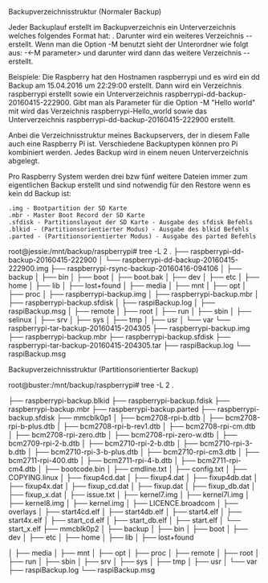 Backupverzeichnisstruktur (Normaler Backup)

Jeder Backuplauf erstellt im Backupverzeichnis ein Unterverzeichnis welches
folgendes Format hat: <hostname>. Darunter wird ein weiteres Verzeichnis
<hostname>-<backuptyp>-<backupdatum> erstellt. Wenn man die Option -M benutzt
sieht der Unterordner wie folgt aus: <hostname>-<-M parameter> und darunter
wird dann das weitere Verzeichnis <hostname>-<backuptyp>-<backupdatum>
erstellt.

Beispiele: Die Raspberry hat den Hostnamen raspberrypi und es wird ein dd
Backup am 15.04.2016 um 22:29:00 erstellt. Dann wird ein Verzeichnis
raspberrypi erstellt sowie ein Unterverzeichnis
raspberrypi-dd-backup-20160415-222900. Gibt man als Parameter für die Option -M
"Hello world" mit wird das Verzeichnis raspberrypi-Hello_world sowie das
Unterverzeichnis raspberrypi-dd-backup-20160415-222900 erstellt.

Anbei die Verzeichnisstruktur meines Backupservers, der in diesem Falle auch
eine Raspberry Pi ist. Verschiedene Backuptypen können pro Pi kombiniert
werden. Jedes Backup wird in einem neuen Unterverzeichnis abgelegt.

Pro Raspberry System werden drei bzw fünf weitere Dateien immer zum
eigentlichen Backup erstellt und sind notwendig für den Restore wenn es kein dd
Backup ist:

    .img - Bootpartition der SD Karte
    .mbr - Master Boot Record der SD Karte
    .sfdisk - Partitionslayout der SD Karte - Ausgabe des sfdisk Befehls
    .blkid - (Partitionsorientierter Modus) - Ausgabe des blkid Befehls
    .parted - (Partitionsorientierter Modus) - Ausgabe des parted Befehls

root@jessie:/mnt/backup/raspberrypi# tree -L 2
.
├── raspberrypi-dd-backup-20160415-222900
│   └── raspberrypi-dd-backup-20160415-222900.img
├── raspberrypi-rsync-backup-20160416-094106
│   ├── backup
│   ├── bin
│   ├── boot
│   ├── boot.bak
│   ├── dev
│   ├── etc
│   ├── home
│   ├── lib
│   ├── lost+found
│   ├── media
│   ├── mnt
│   ├── opt
│   ├── proc
│   ├── raspberrypi-backup.img
│   ├── raspberrypi-backup.mbr
│   ├── raspberrypi-backup.sfdisk
│   ├── raspiBackup.log
│   ├── raspiBackup.msg
│   ├── remote
│   ├── root
│   ├── run
│   ├── sbin
│   ├── selinux
│   ├── srv
│   ├── sys
│   ├── tmp
│   ├── usr
│   └── var
└── raspberrypi-tar-backup-20160415-204305
    ├── raspberrypi-backup.img
    ├── raspberrypi-backup.mbr
    ├── raspberrypi-backup.sfdisk
    ├── raspberrypi-tar-backup-20160415-204305.tar
    ├── raspiBackup.log
    └── raspiBackup.msg


Backupverzeichnisstruktur (Partitionsorientierter Backup)



root@buster:/mnt/backup/raspberrypi# tree -L 2
.

├── raspberrypi-backup.blkid
├── raspberrypi-backup.fdisk
├── raspberrypi-backup.mbr
├── raspberrypi-backup.parted
├── raspberrypi-backup.sfdisk
├── mmcblk0p1
│   ├── bcm2708-rpi-b.dtb
│   ├── bcm2708-rpi-b-plus.dtb
│   ├── bcm2708-rpi-b-rev1.dtb
│   ├── bcm2708-rpi-cm.dtb
│   ├── bcm2708-rpi-zero.dtb
│   ├── bcm2708-rpi-zero-w.dtb
│   ├── bcm2709-rpi-2-b.dtb
│   ├── bcm2710-rpi-2-b.dtb
│   ├── bcm2710-rpi-3-b.dtb
│   ├── bcm2710-rpi-3-b-plus.dtb
│   ├── bcm2710-rpi-cm3.dtb
│   ├── bcm2711-rpi-400.dtb
│   ├── bcm2711-rpi-4-b.dtb
│   ├── bcm2711-rpi-cm4.dtb
│   ├── bootcode.bin
│   ├── cmdline.txt
│   ├── config.txt
│   ├── COPYING.linux
│   ├── fixup4cd.dat
│   ├── fixup4.dat
│   ├── fixup4db.dat
│   ├── fixup4x.dat
│   ├── fixup_cd.dat
│   ├── fixup.dat
│   ├── fixup_db.dat
│   ├── fixup_x.dat
│   ├── issue.txt
│   ├── kernel7.img
│   ├── kernel7l.img
│   ├── kernel8.img
│   ├── kernel.img
│   ├── LICENCE.broadcom
│   ├── overlays
│   ├── start4cd.elf
│   ├── start4db.elf
│   ├── start4.elf
│   ├── start4x.elf
│   ├── start_cd.elf
│   ├── start_db.elf
│   ├── start.elf
│   └── start_x.elf
├── mmcblk0p2
│   ├── backup
│   ├── bin
│   ├── boot
│   ├── dev
│   ├── etc
│   ├── home
│   ├── lib
│   ├── lost+found

│   ├── media
│   ├── mnt
│   ├── opt
│   ├── proc
│   ├── remote
│   ├── root
│   ├── run
│   ├── sbin
│   ├── srv
│   ├── sys
│   ├── tmp
│   ├── usr
│   └── var
├── raspiBackup.log
└── raspiBackup.msg

